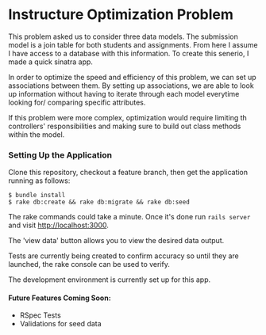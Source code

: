 # Instructure Optimization Problem

This problem asked us to consider three data models.
The submission model is a join table for both students and assignments.
From here I assume I have access to a database with this information.
To create this senerio, I made a quick sinatra app.

In order to optimize the speed and efficiency of this problem, we can set up associations between them.
By setting up associations, we are able to look up information without having to iterate through each model everytime looking for/ comparing specific attributes.

If this problem were more complex, optimization would require limiting th controllers' responsibilities and making sure to build out class methods within the model.

### Setting Up the Application

Clone this repository, checkout a feature branch, then get the application running as follows:

```text
$ bundle install
$ rake db:create && rake db:migrate && rake db:seed
```

The rake commands could take a minute.  Once it's done run `rails server` and visit [http://localhost:3000](http://localhost:3000).

The 'view data' button allows you to view the desired data output.

Tests are currently being created to confirm accuracy so until they are launched, the rake console can be used to verify.

The development environment is currently set up for this app.

#### Future Features Coming Soon:

- RSpec Tests
- Validations for seed data
